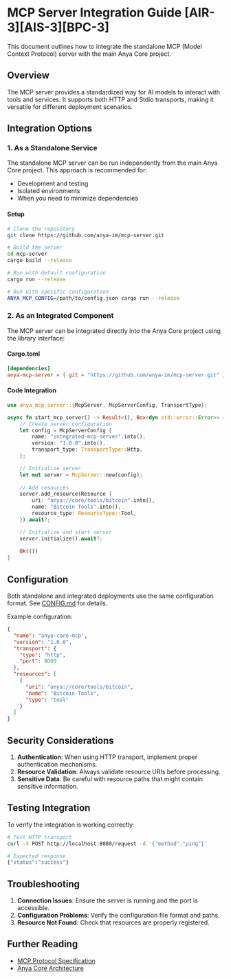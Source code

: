 # MCP Server Integration Guide [AIR-3][AIS-3][BPC-3]

This document outlines how to integrate the standalone MCP (Model Context Protocol) server with the main Anya Core project.

## Overview

The MCP server provides a standardized way for AI models to interact with tools and services. It supports both HTTP and Stdio transports, making it versatile for different deployment scenarios.

## Integration Options

### 1. As a Standalone Service

The standalone MCP server can be run independently from the main Anya Core project. This approach is recommended for:

- Development and testing
- Isolated environments
- When you need to minimize dependencies

#### Setup

```bash
# Clone the repository
git clone https://github.com/anya-im/mcp-server.git

# Build the server
cd mcp-server
cargo build --release

# Run with default configuration
cargo run --release

# Run with specific configuration
ANYA_MCP_CONFIG=/path/to/config.json cargo run --release
```

### 2. As an Integrated Component

The MCP server can be integrated directly into the Anya Core project using the library interface:

#### Cargo.toml

```toml
[dependencies]
anya-mcp-server = { git = "https://github.com/anya-im/mcp-server.git" }
```

#### Code Integration

```rust
use anya_mcp_server::{McpServer, McpServerConfig, TransportType};

async fn start_mcp_server() -> Result<(), Box<dyn std::error::Error>> {
    // Create server configuration
    let config = McpServerConfig {
        name: "integrated-mcp-server".into(),
        version: "1.0.0".into(),
        transport_type: TransportType::Http,
    };

    // Initialize server
    let mut server = McpServer::new(config);
    
    // Add resources
    server.add_resource(Resource {
        uri: "anya://core/tools/bitcoin".into(),
        name: "Bitcoin Tools".into(),
        resource_type: ResourceType::Tool,
    }).await?;

    // Initialize and start server
    server.initialize().await?;
    
    Ok(())
}
```

## Configuration

Both standalone and integrated deployments use the same configuration format. See [CONFIG.md](CONFIG.md) for details.

Example configuration:

```json
{
  "name": "anya-core-mcp",
  "version": "1.0.0",
  "transport": {
    "type": "http",
    "port": 8080
  },
  "resources": [
    {
      "uri": "anya://core/tools/bitcoin",
      "name": "Bitcoin Tools",
      "type": "tool"
    }
  ]
}
```

## Security Considerations

1. **Authentication**: When using HTTP transport, implement proper authentication mechanisms.
2. **Resource Validation**: Always validate resource URIs before processing.
3. **Sensitive Data**: Be careful with resource paths that might contain sensitive information.

## Testing Integration

To verify the integration is working correctly:

```bash
# Test HTTP transport
curl -X POST http://localhost:8080/request -d '{"method":"ping"}'

# Expected response
{"status":"success"}
```

## Troubleshooting

1. **Connection Issues**: Ensure the server is running and the port is accessible.
2. **Configuration Problems**: Verify the configuration file format and paths.
3. **Resource Not Found**: Check that resources are properly registered.

## Further Reading

- [MCP Protocol Specification](https://modelcontextprotocol.github.io/specification/)
- [Anya Core Architecture](../architecture/SYSTEM_MAP.md)
